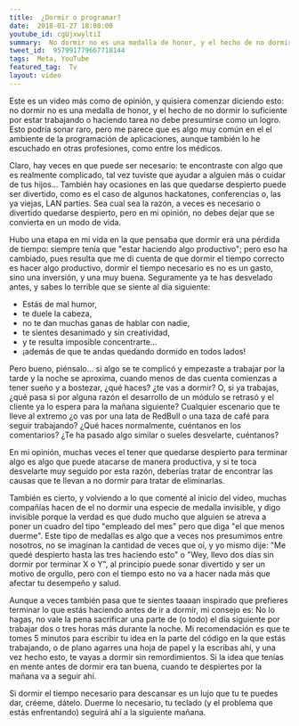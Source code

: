 ```yaml
---
title:  ¿Dormir o programar?
date:  2018-01-27 18:00:00
youtube_id: cgUjxwyltiI
summary:  No dormir no es una medalla de honor, y el hecho de no dormir lo suficiente por estar trabajando o haciendo tarea no debe presumirse como un logro.
tweet_id:  957991779667718144
tags:  Meta, YouTube
featured_tag:  Tv
layout: video
---
```


Este es un video más como de opinión, y quisiera comenzar diciendo esto: no dormir no es una medalla de honor, y el hecho de no dormir lo suficiente por estar trabajando o haciendo tarea no debe presumirse como un logro. Esto podría sonar raro, pero me parece que es algo muy común en el el ambiente de la programación de aplicaciones, aunque también lo he escuchado en otras profesiones, como entre los médicos. 

Claro, hay veces en que puede ser necesario: te encontraste con algo que es realmente complicado, tal vez tuviste que ayudar a alguien más o cuidar de tus hijos... También hay ocasiones en las que quedarse despierto puede ser divertido, como es el caso de algunos hackatones, conferencias o, las ya viejas, LAN parties. Sea cual sea la razón, a veces es necesario o divertido quedarse despierto, pero en mi opinión, no debes dejar que se convierta en un modo de vida.

Hubo una etapa en mi vida en la que pensaba que dormir era una pérdida de tiempo: siempre tenía que "estar haciendo algo productivo"; pero eso ha cambiado, pues resulta que me di cuenta de que dormir el tiempo correcto es hacer algo productivo, dormir el tiempo necesario es no es un gasto, sino una inversión, y una muy buena. Seguramente ya te has desvelado antes, y sabes lo terrible que se siente al día siguiente:

 - Estás de mal humor,
 - te duele la cabeza,
 - no te dan muchas ganas de hablar con nadie,
 - te sientes desanimado y sin creatividad,
 - y te resulta imposible concentrarte...
 - ¡además de que te andas quedando dormido en todos lados!

Pero bueno, piénsalo... si algo se te complicó y empezaste a trabajar por la tarde y la noche se aproxima, cuando menos de das cuenta comienzas a tener sueño y a bostezar, ¿qué haces? ¿te vas a dormir? O, si ya trabajas, ¿qué pasa si por alguna razón el desarrollo de un módulo se retrasó y el cliente ya lo espera para la mañana siguiente? Cualquier escenario que te lleve al extremo ¿o vas por una lata de RedBull o una taza de café para seguir trabajando? ¿Qué haces normalmente, cuéntanos en los comentarios? ¿Te ha pasado algo similar o sueles desvelarte, cuéntanos?

En mi opinión, muchas veces el tener que quedarse despierto para terminar algo es algo que puede atacarse de manera productiva, y si te toca desvelarte muy seguido por esta razón, deberías tratar de encontrar las causas que te llevan a no dormir para tratar de eliminarlas. 

También es cierto, y volviendo a lo que comenté al inicio del video, muchas compañías hacen de el no dormir una especie de medalla invisible, y digo invisible porque la verdad es que dudo mucho que alguien se atreva a poner un cuadro del tipo "empleado del mes" pero que diga "el que menos duerme". Este tipo de medallas es algo que a veces nos presumimos entre nosotros, no se imaginan la cantidad de veces que oí, y yo mismo dije: "Me quedé despierto hasta las tres haciendo esto" o "Wey, llevo dos días sin dormir por terminar X o Y", al principio puede sonar divertido y ser un motivo de orgullo, pero con el tiempo esto no va a hacer nada más que afectar tu desempeño y salud.

Aunque a veces también pasa que te sientes taaaan inspirado que prefieres terminar lo que estás haciendo antes de ir a dormir, mi consejo es: No lo hagas, no vale la pena sacrificar una parte de (o todo) el día siguiente por trabajar dos o tres horas más durante la noche. Mi recomendación es que te tomes 5 minutos para escribir tu idea en la parte del código en la que estás trabajando, o de plano agarres una hoja de papel y la escribas ahí, y una vez hecho esto, te vayas a dormir sin remordimientos. Si la idea que tenías en mente antes de dormir era tan buena, cuando te despiertes por la mañana va a seguir ahí.

Si dormir el tiempo necesario para descansar es un lujo que tu te puedes dar, créeme, dátelo. Duerme lo necesario, tu teclado (y el problema que estás enfrentando) seguirá ahí a la siguiente mañana.